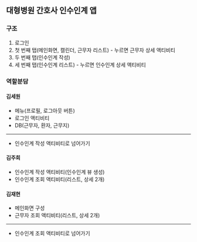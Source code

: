 ## 대형병원 간호사 인수인계 앱

### 구조
1. 로그인
2. 첫 번째 탭(메인화면, 캘린더, 근무자 리스트) - 누르면 근무자 상세 액티비티
3. 두 번째 탭(인수인계 작성)
4. 세 번째 탭(인수인계 리스트) - 누르면 인수인계 상세 액티비티


### 역할분담
#### 김세원
- 메뉴(프로필, 로그아웃 버튼)
- 로그인 액티비티
- DB(근무자, 환자, 근무지)
***************************
- 인수인계 작성 액티비티로 넘어가기

#### 김주희
- 인수인계 작성 액티비티(인수인계 뷰 생성)
- 인수인계 조회 액티비티(리스트, 상세 2개)

#### 김재현
- 메인화면 구성
- 근무자 조회 액티비티(리스트, 상세 2개)
**************************************
- 인수인계 조회 액티비티로 넘어가기
